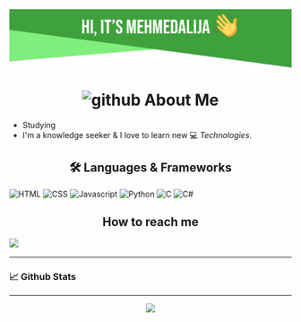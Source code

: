 <img align="center" src="https://raw.githubusercontent.com/mehmedalijaK/mehmedalijaK/main/image/header_image.png" />

<h1 align="center"> <img height="40" width="40" alt="github" src="https://cdn.jsdelivr.net/npm/simple-icons@v3/icons/github.svg" /> About Me </h1>

- Studying 
- I'm a knowledge seeker & I love to learn new 💻 _Technologies_.

<!--
**mehmedalijaK/mehmedalijaK** is a ✨ _special_ ✨ repository because its `README.md` (this file) appears on your GitHub profile.

Here are some ideas to get you started:

- 🔭 I’m currently working on ...
- 🌱 I’m currently learning ...
- 👯 I’m looking to collaborate on ...
- 🤔 I’m looking for help with ...
- 💬 Ask me about ...
- 📫 How to reach me: ...
- 😄 Pronouns: ...
- ⚡ Fun fact: ...
-->

<h2 align="center">🛠️ Languages & Frameworks</h2>

![HTML](https://img.shields.io/badge/html%20-%23E34F26.svg?&style=for-the-badge&logo=html5&logoColor=white)
![CSS](https://img.shields.io/badge/css%20-%231572B6.svg?&style=for-the-badge&logo=css3&logoColor=white)
![Javascript](https://img.shields.io/badge/-Javascript-ffb400?style=for-the-badge&logo=javascript&logoColor=ffff3f)
![Python](https://img.shields.io/badge/python%20-%231572B6.svg?&style=for-the-badge&logo=python&logoColor=white)
![C](https://img.shields.io/badge/c%20-%2300599C.svg?&style=for-the-badge&logo=c%2B%2B&ogoColor=white)
![C#](https://img.shields.io/badge/csharp%20-%2300599C.svg?&style=for-the-badge&logo=c%2B%2B&ogoColor=white)

<h2 align="center"> How to reach me </h2>

[<img src="https://img.shields.io/badge/Linkedin-mehmedalijakarisik-blue?logo=linkedin&style=for-the-badge">](https://www.linkedin.com/in/mehmedalija-kari%C5%A1ik-8135061a2)


___
### 📈 **Github Stats**
___

<p align="center">
  <img width="80%" src="https://github-readme-streak-stats.herokuapp.com/?user=mehmedalijaK&show_icons=true&locale=en&layout=demo&theme=merko&hide_border=true%22"/>
</p>
